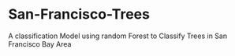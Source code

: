 # San-Francisco-Trees
A classification Model using random Forest to Classify Trees in San Francisco Bay Area
